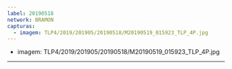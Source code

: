 ```yaml
---
label: 20190518
network: BRAMON
capturas:
  - imagem: TLP4/2019/201905/20190518/M20190519_015923_TLP_4P.jpg
---
```

  - imagem: TLP4/2019/201905/20190518/M20190519_015923_TLP_4P.jpg
---
